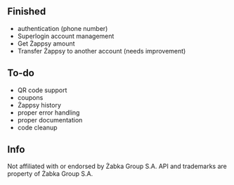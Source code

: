 ## Finished

- authentication (phone number)
- Superlogin account management
- Get Żappsy amount
- Transfer Żappsy to another account (needs improvement)

## To-do

- QR code support
- coupons
- Żappsy history
- proper error handling
- proper documentation
- code cleanup

## Info

Not affiliated with or endorsed by Żabka Group S.A. API and trademarks are property of Żabka Group S.A.
